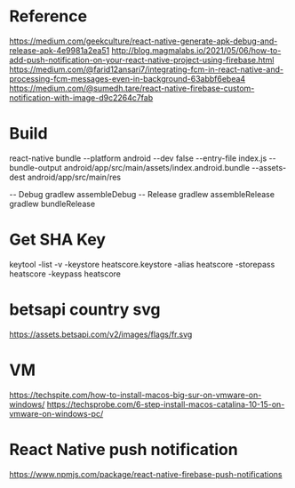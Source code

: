 # Reference
https://medium.com/geekculture/react-native-generate-apk-debug-and-release-apk-4e9981a2ea51
http://blog.magmalabs.io/2021/05/06/how-to-add-push-notification-on-your-react-native-project-using-firebase.html
https://medium.com/@farid12ansari7/integrating-fcm-in-react-native-and-processing-fcm-messages-even-in-background-63abbf6ebea4
https://medium.com/@sumedh.tare/react-native-firebase-custom-notification-with-image-d9c2264c7fab
# Build
react-native bundle --platform android --dev false --entry-file index.js --bundle-output android/app/src/main/assets/index.android.bundle --assets-dest android/app/src/main/res

-- Debug
gradlew assembleDebug
-- Release
gradlew assembleRelease
gradlew bundleRelease

# Get SHA Key
keytool -list -v -keystore heatscore.keystore -alias heatscore -storepass heatscore -keypass heatscore

# betsapi country svg
https://assets.betsapi.com/v2/images/flags/fr.svg

# VM
https://techspite.com/how-to-install-macos-big-sur-on-vmware-on-windows/
https://techsprobe.com/6-step-install-macos-catalina-10-15-on-vmware-on-windows-pc/

# React Native push notification
https://www.npmjs.com/package/react-native-firebase-push-notifications